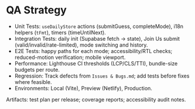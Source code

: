# QA Strategy

- Unit Tests: `useDailyStore` actions (submitGuess, completeMode), i18n helpers (`tFmt`), timers (timeUntilNext).
- Integration Tests: daily init (Supabase fetch → state), Join Us submit (valid/invalid/rate-limited), mode switching and history.
- E2E Tests: happy paths for each mode; accessibility/RTL checks; reduced-motion verification; mobile viewport.
- Performance: Lighthouse CI thresholds (LCP/CLS/TTI), bundle-size budgets per route.
- Regression: Track defects from `Issues & Bugs.md`; add tests before fixes where feasible.
- Environments: Local (Vite), Preview (Netlify), Production.

Artifacts: test plan per release; coverage reports; accessibility audit notes.
